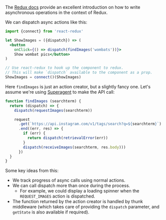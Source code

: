 The [Redux docs](http://redux.js.org/docs/advanced/AsyncActions.html) provide an excellent introduction on how to write asynchronous operations in the context of Redux.

We can dispatch async actions like this:

```jsx
import {connect} from 'react-redux'

let ShowImages = ({dispatch}) => (
  <button
    onClick={() => dispatch(findImages('wombats'))}>
    Show wombat pics</button>
)

// Use react-redux to hook up the component to redux.
// This will make `dispatch` available to the component as a prop.
ShowImages = connect()(ShowImages)
```

Here `findImages` is just an action creator, but a slightly fancy one. Let's assume we're using [Superagent](https://github.com/visionmedia/superagent) to make the API call:

```js
function findImages (searchterm) {
  return (dispatch) => {
    dispatch(requestImages(searchterm))

    request
      .get(`https://api.instagram.com/v1/tags/search?q=${searchterm}`)
      .end((err, res) => {
        if (err) {
          return dispatch(retrievalError(err))
        }
        dispatch(receiveImages(searchterm, res.body)))
      })
  }
}
```

Some key ideas from this:

- We track progress of async calls using normal actions.
- We can call dispatch more than once during the process.
  - For example, we could display a loading spinner when the `REQUEST_IMAGES` action is dispatched.
- The function returned by the action creator is handled by thunk middleware (which takes care of providing the `dispatch` parameter, and `getState` is also available if required).
